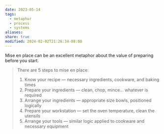```yaml
---
date: 2023-05-14
tags:
  - metaphor
  - process
  - systems
aliases: 
share: true
modified: 2024-02-02T21:26:34-08:00
---
```

Mise en place can be an excellent metaphor about the value of preparing before you start. 

> There are 5 steps to mise en place:
> 
>1. Know your recipe — necessary ingredients, cookware, and baking times
> 2. Prepare your ingredients — clean, chop, mince… whatever is required
> 3. Arrange your ingredients — appropriate size bowls, positioned logically
> 4. Prepare your workstation — set the oven temperature, clean the utensils
> 5. Arrange your tools — similar logic applied to cookware and necessary equipment